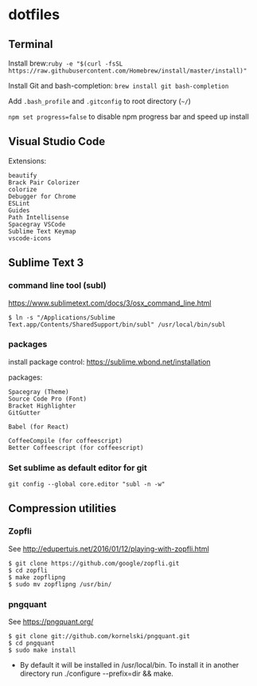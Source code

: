 dotfiles
========

## Terminal
Install brew:`ruby -e "$(curl -fsSL https://raw.githubusercontent.com/Homebrew/install/master/install)"`

Install Git and bash-completion: `brew install git bash-completion`

Add `.bash_profile` and `.gitconfig` to root directory (`~/`)

`npm set progress=false` to disable npm progress bar and speed up install

## Visual Studio Code
Extensions:
```
beautify
Brack Pair Colorizer
colorize
Debugger for Chrome
ESLint
Guides
Path Intellisense
Spacegray VSCode
Sublime Text Keymap
vscode-icons
```

## Sublime Text 3

### command line tool (subl)
https://www.sublimetext.com/docs/3/osx_command_line.html
```
$ ln -s "/Applications/Sublime Text.app/Contents/SharedSupport/bin/subl" /usr/local/bin/subl
```

### packages
install package control:
https://sublime.wbond.net/installation

packages:
```
Spacegray (Theme)
Source Code Pro (Font)
Bracket Highlighter
GitGutter

Babel (for React)

CoffeeCompile (for coffeescript)
Better Coffeescript (for coffeescript)
```

### Set sublime as default editor for git
`git config --global core.editor "subl -n -w"`

## Compression utilities

### Zopfli
See http://edupertuis.net/2016/01/12/playing-with-zopfli.html
```
$ git clone https://github.com/google/zopfli.git
$ cd zopfli
$ make zopflipng
$ sudo mv zopflipng /usr/bin/
```

### pngquant
See https://pngquant.org/
```
$ git clone git://github.com/kornelski/pngquant.git
$ cd pngquant
$ sudo make install
```
* By default it will be installed in /usr/local/bin. To install it in another directory run ./configure --prefix=dir && make.
